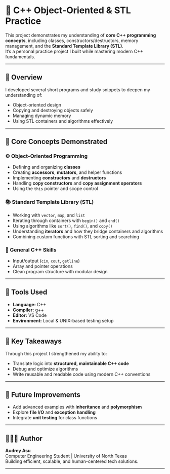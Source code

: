 # 🧠 C++ Object-Oriented & STL Practice

This project demonstrates my understanding of **core C++ programming concepts**, including classes, constructors/destructors, memory management, and the **Standard Template Library (STL)**.  
It’s a personal practice project I built while mastering modern C++ fundamentals.

---

## 🚀 Overview
I developed several short programs and study snippets to deepen my understanding of:
- Object-oriented design
- Copying and destroying objects safely
- Managing dynamic memory
- Using STL containers and algorithms effectively


---

## 🧩 Core Concepts Demonstrated

### ⚙️ Object-Oriented Programming
- Defining and organizing **classes**
- Creating **accessors**, **mutators**, and helper functions
- Implementing **constructors** and **destructors**
- Handling **copy constructors** and **copy assignment operators**
- Using the `this` pointer and scope control

### 📚 Standard Template Library (STL)
- Working with `vector`, `map`, and `list`
- Iterating through containers with `begin()` and `end()`
- Using algorithms like `sort()`, `find()`, and `copy()`
- Understanding **iterators** and how they bridge containers and algorithms
- Combining custom functions with STL sorting and searching

### 🧮 General C++ Skills
- Input/output (`cin`, `cout`, `getline`)
- Array and pointer operations
- Clean program structure with modular design

---

## 🧰 Tools Used
- **Language:** C++  
- **Compiler:** g++  
- **Editor:** VS Code 
- **Environment:** Local & UNIX-based testing setup  

---

## 🧠 Key Takeaways
Through this project I strengthened my ability to:
- Translate logic into **structured, maintainable C++ code**
- Debug and optimize algorithms
- Write reusable and readable code using modern C++ conventions


---

## 📸 Future Improvements
- Add advanced examples with **inheritance** and **polymorphism**  
- Explore **file I/O** and **exception handling**  
- Integrate **unit testing** for class functions  

---

## 👩🏽‍💻 Author
**Audrey Asu**  
Computer Engineering Student | University of North Texas  
Building efficient, scalable, and human-centered tech solutions.  


---

